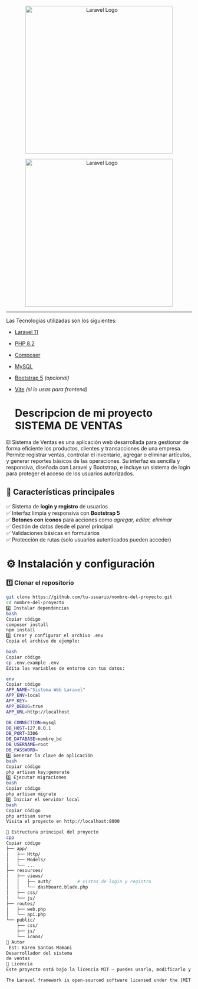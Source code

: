 <p align="center"><a href="https://laravel.com" target="_blank"><img src="https://raw.githubusercontent.com/laravel/art/master/logo-lockup/5%20SVG/2%20CMYK/1%20Full%20Color/laravel-logolockup-cmyk-red.svg" width="400" alt="Laravel Logo"></a></p>
<p align="center"><a href="https://laravel.com" target="_blank"><img src="https://imgur.com/ZnaDkBG" width="400" alt="Laravel Logo"></a></p>

---

Las  Tecnologías utilizadas son los siguientes:

- [Laravel 11](https://laravel.com/)
- [PHP 8.2](https://www.php.net/)
- [Composer](https://getcomposer.org/)
- [MySQL](https://www.mysql.com/)
- [Bootstrap 5](https://getbootstrap.com/) *(opcional)*
- [Vite](https://vitejs.dev/) *(si lo usas para frontend)*

  <h1> Descripcion de mi proyecto SISTEMA DE VENTAS </h1>

El Sistema de Ventas es una aplicación web desarrollada para gestionar de forma eficiente los productos, clientes y transacciones de una empresa. Permite registrar ventas, controlar el inventario, agregar o eliminar artículos, y generar reportes básicos de las operaciones.
Su interfaz es sencilla y responsiva, diseñada con Laravel y Bootstrap, e incluye un sistema de login para proteger el acceso de los usuarios autorizados.

## 🔐 Características principales

✅ Sistema de **login y registro** de usuarios  
✅ Interfaz limpia y responsiva con **Bootstrap 5**  
✅ **Botones con iconos** para acciones como *agregar, editar, eliminar*  
✅ Gestión de datos desde el panel principal  
✅ Validaciones básicas en formularios  
✅ Protección de rutas (solo usuarios autenticados pueden acceder)

# ⚙️ Instalación y configuración

### 1️⃣ Clonar el repositorio
```bash
git clone https://github.com/tu-usuario/nombre-del-proyecto.git
cd nombre-del-proyecto
2️⃣ Instalar dependencias
bash
Copiar código
composer install
npm install
3️⃣ Crear y configurar el archivo .env
Copia el archivo de ejemplo:

bash
Copiar código
cp .env.example .env
Edita las variables de entorno con tus datos:

env
Copiar código
APP_NAME="Sistema Web Laravel"
APP_ENV=local
APP_KEY=
APP_DEBUG=true
APP_URL=http://localhost

DB_CONNECTION=mysql
DB_HOST=127.0.0.1
DB_PORT=3306
DB_DATABASE=nombre_bd
DB_USERNAME=root
DB_PASSWORD=
4️⃣ Generar la clave de aplicación
bash
Copiar código
php artisan key:generate
5️⃣ Ejecutar migraciones
bash
Copiar código
php artisan migrate
6️⃣ Iniciar el servidor local
bash
Copiar código
php artisan serve
Visita el proyecto en http://localhost:8000

📂 Estructura principal del proyecto
cpp
Copiar código
├── app/
│   ├── Http/
│   ├── Models/
│   └── ...
├── resources/
│   ├── views/
│   │   ├── auth/          # vistas de login y registro
│   │   └── dashboard.blade.php
│   ├── css/
│   └── js/
├── routes/
│   ├── web.php
│   └── api.php
└── public/
    ├── css/
    ├── js/
    └── icons/
👤 Autor
 Est: Karen Santos Mamani
Desarrollador del sistema
de ventas 
🧾 Licencia
Este proyecto está bajo la licencia MIT — puedes usarlo, modificarlo y distribuirlo libremente.

The Laravel framework is open-sourced software licensed under the [MIT license](https://opensource.org/licenses/MIT).
